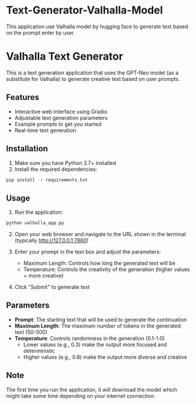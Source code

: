 # Text-Generator-Valhalla-Model
This application use Valhalla model by hugging face to generate text based on the prompt enter by user.
# Valhalla Text Generator

This is a text generation application that uses the GPT-Neo model (as a substitute for Valhalla) to generate creative text based on user prompts.

## Features

- Interactive web interface using Gradio
- Adjustable text generation parameters
- Example prompts to get you started
- Real-time text generation

## Installation

1. Make sure you have Python 3.7+ installed
2. Install the required dependencies:
```bash
pip install -r requirements.txt
```

## Usage

1. Run the application:
```bash
python valhalla_app.py
```

2. Open your web browser and navigate to the URL shown in the terminal (typically http://127.0.0.1:7860)

3. Enter your prompt in the text box and adjust the parameters:
   - Maximum Length: Controls how long the generated text will be
   - Temperature: Controls the creativity of the generation (higher values = more creative)

4. Click "Submit" to generate text

## Parameters

- **Prompt**: The starting text that will be used to generate the continuation
- **Maximum Length**: The maximum number of tokens in the generated text (50-500)
- **Temperature**: Controls randomness in the generation (0.1-1.0)
  - Lower values (e.g., 0.3) make the output more focused and deterministic
  - Higher values (e.g., 0.8) make the output more diverse and creative

## Note

The first time you run the application, it will download the model which might take some time depending on your internet connection. 

